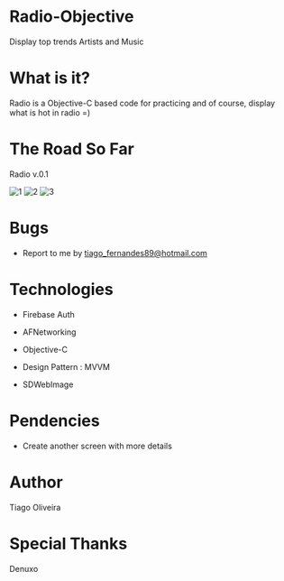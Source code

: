 # Radio-Objective
Display top trends Artists and Music

# What is it?

Radio is a Objective-C based code for practicing and of course, display what is hot in radio =)

# The Road So Far
Radio v.0.1

![1](https://user-images.githubusercontent.com/8193383/40338375-2242531a-5d4b-11e8-9771-90617caa74b2.jpg)
![2](https://user-images.githubusercontent.com/8193383/40338376-22620e80-5d4b-11e8-8f41-de2b0b3a0399.jpg)
![3](https://user-images.githubusercontent.com/8193383/40338377-2284e612-5d4b-11e8-8d7a-6aa60800051f.jpg)



# Bugs
- Report to me by tiago_fernandes89@hotmail.com

# Technologies

- Firebase Auth

- AFNetworking

- Objective-C

- Design Pattern : MVVM

- SDWebImage

# Pendencies
- Create another screen with more details

# Author
Tiago Oliveira

# Special Thanks
Denuxo

